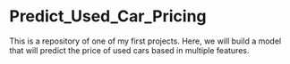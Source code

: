 # Predict_Used_Car_Pricing
This is a repository of one of my first projects. Here, we will build a model that will predict the price of used cars based in multiple features.
